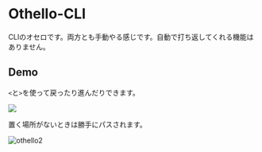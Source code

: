 # Othello-CLI

CLIのオセロです。両方とも手動やる感じです。自動で打ち返してくれる機能はありません。

## Demo

`<`と`>`を使って戻ったり進んだりできます。

![](https://user-images.githubusercontent.com/74362509/136412019-db402a99-5ad4-40dc-9bfd-a128999514db.gif)

置く場所がないときは勝手にパスされます。

![othello2](https://user-images.githubusercontent.com/74362509/136412055-c5d36011-1856-4fa7-9b89-4a9fe3566b24.gif)
